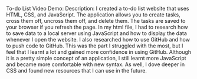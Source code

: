 To-do List
Video Demo:  <URL HERE>
Description:
I created a to-do list website that uses HTML, CSS, and JavaScript. The application allows you to create tasks, cross them off, uncross them off, and delete them. The tasks are saved to your browser if you refresh the page. 
In my html file, 
I had to research how to save data to a local server using JavaScript and how to display the data whenever I open the website. 
I also researched how to use GitHub and how to push code to GitHub. This was the part I struggled with the most, but I feel that I learnt a lot and gained more confidence in using GitHub. 
Although it is a pretty simple concept of an application, I still learnt more JavaScript and became more comfortable with new syntax. As well, I dove deeper in CSS and found new resources that I can use in the future. 
